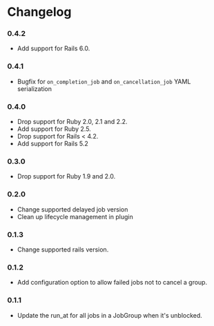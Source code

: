 # Changelog

### 0.4.2
* Add support for Rails 6.0.

### 0.4.1
* Bugfix for `on_completion_job` and `on_cancellation_job` YAML serialization

### 0.4.0
* Drop support for Ruby 2.0, 2.1 and 2.2.
* Add support for Ruby 2.5.
* Drop support for Rails < 4.2.
* Add support for Rails 5.2

### 0.3.0
* Drop support for Ruby 1.9 and 2.0.

### 0.2.0
* Change supported delayed job version
* Clean up lifecycle management in plugin

### 0.1.3
* Change supported rails version.

### 0.1.2
* Add configuration option to allow failed jobs not to cancel a group.

### 0.1.1
* Update the run_at for all jobs in a JobGroup when it's unblocked.
